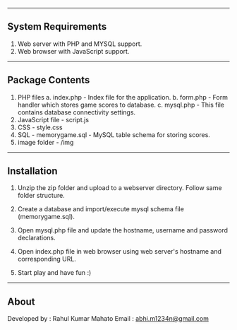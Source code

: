 -------------------
System Requirements 
-------------------

1. Web server with PHP and MYSQL support. 
2. Web browser with JavaScript support.	

----------------
Package Contents 
----------------

1. PHP files 
		a. index.php  - Index file for the application. 
		b. form.php - Form handler which stores game scores to database.
		c. mysql.php - This file contains database connectivity settings.
2. JavaScript file - script.js
3. CSS - style.css
4. SQL - memorygame.sql  - MySQL table schema for storing scores.
4. image folder - /img


-------------
Installation
-------------

1. Unzip the zip folder and upload to a webserver directory. Follow same folder structure.

2. Create a database and import/execute mysql schema file (memorygame.sql).

3.  Open mysql.php  file and update the hostname, username and password declarations.

4. Open index.php file in web browser using web server's hostname and corresponding URL. 

5. Start play and have fun :)


-------
About
-------

Developed by : Rahul Kumar Mahato
Email : abhi.m1234n@gmail.com
